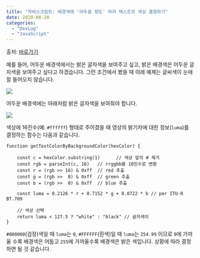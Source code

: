```yaml
---
title: "자바스크립트: 배경색에 '어두움 정도' 따라 텍스트의 색상 결정하기"
date: 2020-08-28
categories: 
  - "DevLog"
  - "JavaScript"
---
```


출처: [바로가기](https://stackoverflow.com/questions/12043187/how-to-check-if-hex-color-is-too-black)

예를 들어, 어두운 배경색에서는 밝은 글자색을 보여주고 싶고, 밝은 배경색은 어두운 글자색을 보여주고 싶다고 하겠습니다. 그런 조건에서 봤을 때 아래 예제는 글씨색이 눈에 잘 들어오지 않습니다.

 ![](/assets/img/wp-content/uploads/2020/08/스크린샷-2020-08-28-오후-7.59.34.png)

어두운 배경색에는 아래처럼 밝은 글자색을 보여줘야 합니다.

 ![](/assets/img/wp-content/uploads/2020/08/스크린샷-2020-08-28-오후-8.01.19.png)

색상에 16진수(예: `#ffffff`) 형태로 주어졌을 때 영상의 밝기차에 대한 정보(`luma`)를 결정하는 함수는 다음과 같습니다.

```
function getTextColorByBackgroundColor(hexColor) {

    const c = hexColor.substring(1)      // 색상 앞의 # 제거
    const rgb = parseInt(c, 16)   // rrggbb를 10진수로 변환
    const r = (rgb >> 16) & 0xff  // red 추출
    const g = (rgb >>  8) & 0xff  // green 추출
    const b = (rgb >>  0) & 0xff  // blue 추출

    const luma = 0.2126 * r + 0.7152 * g + 0.0722 * b // per ITU-R BT.709

    // 색상 선택
    return luma < 127.5 ? "white" : "black" // 글자색이
}
```

`#000000`(검정)색일 때 `luma`는 `0`, `#FFFFFF`(흰색)일 때 `luma`는 `254.99` 이므로 `0`에 가까울 수록 배경색은 어둡고 `255`에 가까울수록 배경색은 밝은 색입니다. 상황에 따라 결정하면 될 것 같습니다.
